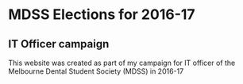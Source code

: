 # MDSS Elections for 2016-17
## IT Officer campaign

This website was created as part of my campaign for IT officer of the Melbourne Dental Student Society (MDSS) in 2016-17